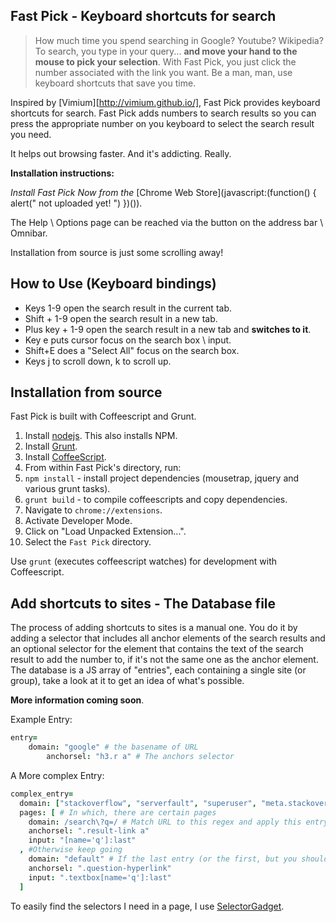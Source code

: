
## Fast Pick - Keyboard shortcuts for search

> How much time you spend searching in Google? Youtube? Wikipedia?
> To search, you type in your query... **and move your hand to the mouse to pick your selection**.
> With Fast Pick, you just click the number associated with the link you want.
> Be a man, man, use keyboard shortcuts that save you time.

Inspired by [Vimium][http://vimium.github.io/], Fast Pick provides keyboard shortcuts for search.
Fast Pick adds numbers to search results so you can press the appropriate number on you keyboard to select the search result you need.

It helps out browsing faster. And it's addicting. Really.

**Installation instructions:**

*Install Fast Pick Now from the* [Chrome Web Store](javascript:(function() { alert(" not uploaded yet! ") })()).

The Help \ Options page can be reached via the button on the address bar \ Omnibar.

Installation from source is just some scrolling away!

## How to Use (Keyboard bindings)

- Keys 1-9 open the search result in the current tab.
- Shift + 1-9 open the search result in a new tab.
- Plus key + 1-9 open the search result in a new tab and **switches to it**.
- Key e puts cursor focus on the search box \ input.
- Shift+E does a "Select All" focus on the search box.
- Keys j to scroll down, k to scroll up.

## Installation from source

Fast Pick is built with Coffeescript and Grunt.

1. Install [nodejs](http://nodejs.org/). This also installs NPM.
2. Install [Grunt](http://gruntjs.com/installing-grunt).
3. Install [CoffeeScript](http://coffeescript.org/#installation).
4. From within Fast Pick's directory, run:
5. `npm install` - install project dependencies (mousetrap, jquery and various grunt tasks).
6. `grunt build` - to compile coffeescripts and copy dependencies.
7. Navigate to `chrome://extensions`.
8. Activate Developer Mode.
9. Click on "Load Unpacked Extension...".
10. Select the `Fast Pick` directory.

Use `grunt` (executes coffeescript watches) for development with Coffeescript.

## Add shortcuts to sites - The Database file

The process of adding shortcuts to sites is a manual one.
You do it by adding a selector that includes all anchor elements of the search results and an optional selector for the element that contains the text of the search result to add the number to, if it's not the same one as the anchor element.
The database is a JS array of "entries", each containing a single site (or group), take a look at it to get an idea of what's possible.

**More information coming soon**.

Example Entry:
```coffeescript
entry=
    domain: "google" # the basename of URL
        anchorsel: "h3.r a" # The anchors selector
```

A More complex Entry:
```coffeescript
complex_entry=
  domain: ["stackoverflow", "serverfault", "superuser", "meta.stackoverflow", "askubuntu", "stackapps", "answers.onstartups", "mathoverflow"] # Match one of those basenames
  pages: [ # In which, there are certain pages
    domain: /search\?q=/ # Match URL to this regex and apply this entry if it's a match
    anchorsel: ".result-link a"
    input: "[name='q']:last"
  , #Otherwise keep going
    domain: "default" # If the last entry (or the first, but you should keep it to the last) domain == "default", it will act as a switch-clause default.
    anchorsel: ".question-hyperlink"
    input: ".textbox[name='q']:last"
  ]
```
To easily find the selectors I need in a page, I use [SelectorGadget](http://selectorgadget.com/).
